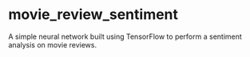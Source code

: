 # movie_review_sentiment
A simple neural network built using TensorFlow to perform a sentiment analysis on movie reviews.
